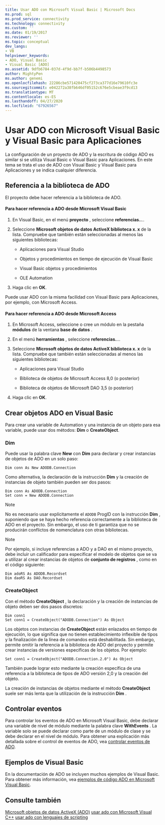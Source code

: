 ```yaml
---
title: Usar ADO con Microsoft Visual Basic | Microsoft Docs
ms.prod: sql
ms.prod_service: connectivity
ms.technology: connectivity
ms.custom: ''
ms.date: 01/19/2017
ms.reviewer: ''
ms.topic: conceptual
dev_langs:
- VB
helpviewer_keywords:
- ADO, Visual Basic
- Visual Basic [ADO]
ms.assetid: 9dfb6784-037d-4f9d-bb7f-b506b4498573
author: MightyPen
ms.author: genemi
ms.openlocfilehash: 22286cbe571420475cf273ca377d16e79610fc3e
ms.sourcegitcommit: e042272a38fb646df05152c676e5cbeae3f9cd13
ms.translationtype: MT
ms.contentlocale: es-ES
ms.lasthandoff: 04/27/2020
ms.locfileid: "67926567"
---
```

# <a name="using-ado-with-microsoft-visual-basic-and-visual-basic-for-applications"></a>Usar ADO con Microsoft Visual Basic y Visual Basic para Aplicaciones
La configuración de un proyecto de ADO y la escritura de código ADO es similar si se utiliza Visual Basic o Visual Basic para Aplicaciones. En este tema se trata el uso de ADO con Visual Basic y Visual Basic para Aplicaciones y se indica cualquier diferencia.

## <a name="referencing-the-ado-library"></a>Referencia a la biblioteca de ADO
 El proyecto debe hacer referencia a la biblioteca de ADO.

#### <a name="to-reference-ado-from-microsoft-visual-basic"></a>Para hacer referencia a ADO desde Microsoft Visual Basic

1.  En Visual Basic, en el menú **proyecto** , seleccione **referencias..**..

2.  Seleccione **Microsoft objetos de datos ActiveX biblioteca x. x** de la lista. Compruebe que también están seleccionadas al menos las siguientes bibliotecas:

    -   Aplicaciones para Visual Studio

    -   Objetos y procedimientos en tiempo de ejecución de Visual Basic

    -   Visual Basic objetos y procedimientos

    -   OLE Automation

3.  Haga clic en **OK**.

 Puede usar ADO con la misma facilidad con Visual Basic para Aplicaciones, por ejemplo, con Microsoft Access.

#### <a name="to-reference-ado-from-microsoft-access"></a>Para hacer referencia a ADO desde Microsoft Access

1.  En Microsoft Access, seleccione o cree un módulo en la pestaña **módulos** de la ventana **base de datos** .

2.  En el menú **herramientas** , seleccione **referencias.**...

3.  Seleccione **Microsoft objetos de datos ActiveX biblioteca x. x** de la lista. Compruebe que también están seleccionadas al menos las siguientes bibliotecas:

    -   Aplicaciones para Visual Studio

    -   Biblioteca de objetos de Microsoft Access 8,0 (o posterior)

    -   Biblioteca de objetos de Microsoft DAO 3,5 (o posterior)

4.  Haga clic en **OK**.

## <a name="creating-ado-objects-in-visual-basic"></a>Crear objetos ADO en Visual Basic
 Para crear una variable de Automation y una instancia de un objeto para esa variable, puede usar dos métodos: **Dim** o **CreateObject**.

### <a name="dim"></a>Dim
 Puede usar la palabra clave **New** con **Dim** para declarar y crear instancias de objetos de ADO en un solo paso:

```
Dim conn As New ADODB.Connection
```

 Como alternativa, la declaración de la instrucción **Dim** y la creación de instancias de objeto también pueden ser dos pasos:

```
Dim conn As ADODB.Connection
Set conn = New ADODB.Connection
```

> [!NOTE]
>  No es necesario usar explícitamente el `ADODB` ProgID con la instrucción **Dim** , suponiendo que se haya hecho referencia correctamente a la biblioteca de ADO en el proyecto. Sin embargo, el uso de ti garantiza que no se producirán conflictos de nomenclatura con otras bibliotecas.

> [!NOTE]
>  Por ejemplo, si incluye referencias a ADO y a DAO en el mismo proyecto, debe incluir un calificador para especificar el modelo de objetos que se va a utilizar al crear instancias de objetos de **conjunto de registros** , como en el código siguiente:

```
Dim adoRS As ADODB.Recordset
Dim daoRS As DAO.Recordset
```

### <a name="createobject"></a>CreateObject
 Con el método **CreateObject** , la declaración y la creación de instancias de objeto deben ser dos pasos discretos:

```
Dim conn1
Set conn1 = CreateObject("ADODB.Connection") As Object
```

 Los objetos con instancias de **CreateObject** están enlazados en tiempo de ejecución, lo que significa que no tienen establecimiento inflexible de tipos y la finalización de la línea de comandos está deshabilitada. Sin embargo, permite omitir la referencia a la biblioteca de ADO del proyecto y permite crear instancias de versiones específicas de los objetos. Por ejemplo:

```
Set conn1 = CreateObject("ADODB.Connection.2.0") As Object
```

 También puede lograr esto mediante la creación específica de una referencia a la biblioteca de tipos de ADO versión 2,0 y la creación del objeto.

 La creación de instancias de objetos mediante el método **CreateObject** suele ser más lenta que la utilización de la instrucción **Dim** .

## <a name="handling-events"></a>Controlar eventos
 Para controlar los eventos de ADO en Microsoft Visual Basic, debe declarar una variable de nivel de módulo mediante la palabra clave **WithEvents** . La variable solo se puede declarar como parte de un módulo de clase y se debe declarar en el nivel de módulo. Para obtener una explicación más detallada sobre el control de eventos de ADO, vea [controlar eventos de ADO](../../../ado/guide/data/handling-ado-events.md).

## <a name="visual-basic-examples"></a>Ejemplos de Visual Basic
 En la documentación de ADO se incluyen muchos ejemplos de Visual Basic. Para obtener más información, vea [ejemplos de código ADO en Microsoft Visual Basic](../../../ado/reference/ado-api/ado-code-examples-in-visual-basic.md).

## <a name="see-also"></a>Consulte también
 [Microsoft objetos de datos ActiveX (ADO)](../../../ado/microsoft-activex-data-objects-ado.md) [usar ado con Microsoft Visual C++](../../../ado/guide/appendixes/using-ado-with-microsoft-visual-c.md) [usar ado con lenguajes de scripting](../../../ado/guide/appendixes/using-ado-with-scripting-languages.md)
